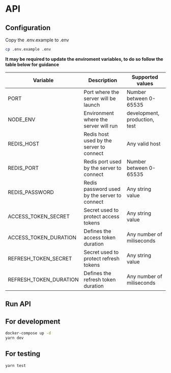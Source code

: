 # API

## Configuration

Copy the .env.example to .env

```bash
cp .env.example .env
```

**It may be required to update the enviroment variables, to do so follow the table below for guidance**

| Variable               | Description                                  | Supported values              |
| ---------------------- | -------------------------------------------- | ----------------------------- |
| PORT                   | Port where the server will be launch         | Number between 0-65535        |
| NODE_ENV               | Environment where the server will run        | development, production, test |
| REDIS_HOST             | Redis host used by the server to connect     | Any valid host                |
| REDIS_PORT             | Redis port used by the server to connect     | Number between 0-65535        |
| REDIS_PASSWORD         | Redis password used by the server to connect | Any string value              |
| ACCESS_TOKEN_SECRET    | Secret used to protect access tokens         | Any string value              |
| ACCESS_TOKEN_DURATION  | Defines the access token duration            | Any number of miliseconds     |
| REFRESH_TOKEN_SECRET   | Secret used to protect refresh tokens        | Any string value              |
| REFRESH_TOKEN_DURATION | Defines the refresh token duration           | Any number of miliseconds     |

## Run API

## For development

```bash
docker-compose up -d
yarn dev
```

## For testing

```bash
yarn test
```
